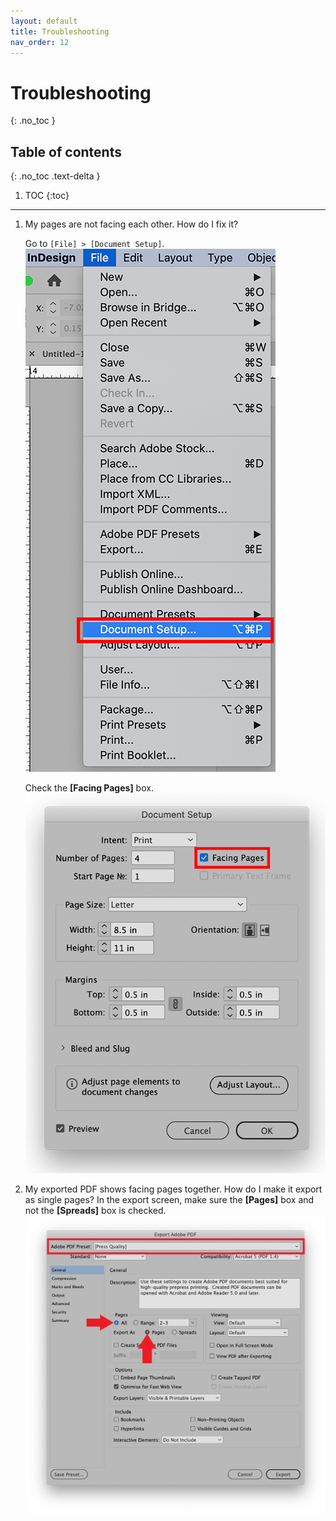 ```yaml
---
layout: default
title: Troubleshooting
nav_order: 12
---
```


# Troubleshooting
{: .no_toc }

## Table of contents
{: .no_toc .text-delta }

1. TOC
{:toc}

---

1. My pages are not facing each other. How do I fix it?

   Go to `[File] > [Document Setup]`.
   ![Document Setup](https://github.com/jsylew/COMM2216-User-Doc/blob/gh-pages/assets/images/Troubleshoot01.png?raw=true "Document Setup")

   Check the **[Facing Pages]** box.
   ![Facing Pages](https://github.com/jsylew/COMM2216-User-Doc/blob/gh-pages/assets/images/Troubleshoot02.png?raw=true "Facing Pages")

2. My exported PDF shows facing pages together. How do I make it export as single pages?
    In the export screen, make sure the **[Pages]** box and not the **[Spreads]** box is checked.
    ![Export](https://github.com/jsylew/COMM2216-User-Doc/blob/gh-pages/assets/images/09-Export2.png?raw=true "Export")
